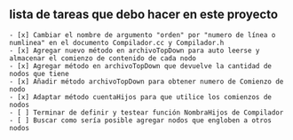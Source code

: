 ##  lista de tareas que debo hacer en este proyecto
    - [x] Cambiar el nombre de argumento "orden" por "numero de línea o numlinea" en el documento Compilador.cc y Compilador.h
    - [x] Agregar nuevo método en archivoTopDown para auto leerse y almacenar el comienzo de contenido de cada nodo
    - [x] Agregar método en archivoTopDown que devuelve la cantidad de nodos que tiene
    - [x] Añadir método archivoTopDown para obtener numero de Comienzo de nodo
    - [x] Adaptar método cuentaHijos para que utilice los comienzos de nodos
    - [ ] Terminar de definir y testear función NombraHijos de Compilador
    - [ ] Buscar como sería posible agregar nodos que engloben a otros nodos
